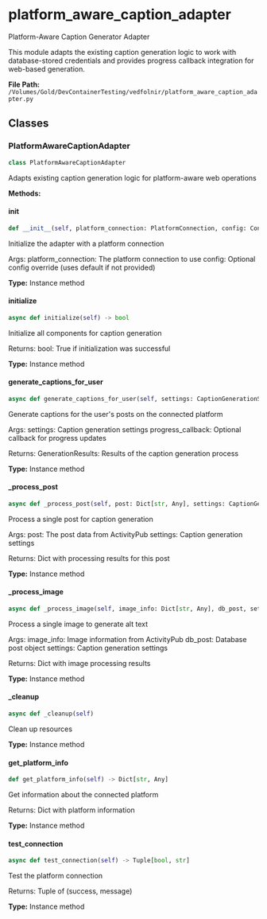 # platform_aware_caption_adapter

Platform-Aware Caption Generator Adapter

This module adapts the existing caption generation logic to work with database-stored
credentials and provides progress callback integration for web-based generation.

**File Path:** `/Volumes/Gold/DevContainerTesting/vedfolnir/platform_aware_caption_adapter.py`

## Classes

### PlatformAwareCaptionAdapter

```python
class PlatformAwareCaptionAdapter
```

Adapts existing caption generation logic for platform-aware web operations

**Methods:**

#### __init__

```python
def __init__(self, platform_connection: PlatformConnection, config: Config)
```

Initialize the adapter with a platform connection

Args:
    platform_connection: The platform connection to use
    config: Optional config override (uses default if not provided)

**Type:** Instance method

#### initialize

```python
async def initialize(self) -> bool
```

Initialize all components for caption generation

Returns:
    bool: True if initialization was successful

**Type:** Instance method

#### generate_captions_for_user

```python
async def generate_captions_for_user(self, settings: CaptionGenerationSettings, progress_callback: Optional[Callable[[str, int, Dict[str, Any]], None]]) -> GenerationResults
```

Generate captions for the user's posts on the connected platform

Args:
    settings: Caption generation settings
    progress_callback: Optional callback for progress updates
    
Returns:
    GenerationResults: Results of the caption generation process

**Type:** Instance method

#### _process_post

```python
async def _process_post(self, post: Dict[str, Any], settings: CaptionGenerationSettings, progress_callback: Optional[Callable], post_num: int, total_posts: int) -> Dict[str, Any]
```

Process a single post for caption generation

Args:
    post: The post data from ActivityPub
    settings: Caption generation settings
    
Returns:
    Dict with processing results for this post

**Type:** Instance method

#### _process_image

```python
async def _process_image(self, image_info: Dict[str, Any], db_post, settings: CaptionGenerationSettings, progress_callback: Optional[Callable], post_num: int, img_num: int, total_images: int, progress_percent: int) -> Dict[str, Any]
```

Process a single image to generate alt text

Args:
    image_info: Image information from ActivityPub
    db_post: Database post object
    settings: Caption generation settings
    
Returns:
    Dict with image processing results

**Type:** Instance method

#### _cleanup

```python
async def _cleanup(self)
```

Clean up resources

**Type:** Instance method

#### get_platform_info

```python
def get_platform_info(self) -> Dict[str, Any]
```

Get information about the connected platform

Returns:
    Dict with platform information

**Type:** Instance method

#### test_connection

```python
async def test_connection(self) -> Tuple[bool, str]
```

Test the platform connection

Returns:
    Tuple of (success, message)

**Type:** Instance method

